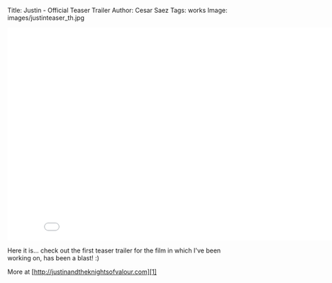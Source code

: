 Title: Justin - Official Teaser Trailer
Author: Cesar Saez
Tags: works
Image: images/justinteaser_th.jpg

<div class="flex-video widescreen">
<iframe width="853" height="480" src="//www.youtube-nocookie.com/embed/7v1owpEEdwA?rel=0" frameborder="0" allowfullscreen></iframe>
</div>

Here it is... check out the first teaser trailer for the film in which
I've been working on, has been a blast! :)

More at [http://justinandtheknightsofvalour.com][1]

[1]: http://justinandtheknightsofvalour.com/
